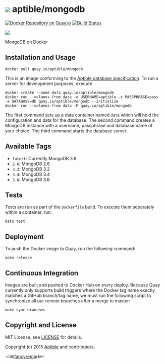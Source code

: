 # ![](https://gravatar.com/avatar/11d3bc4c3163e3d238d558d5c9d98efe?s=64) aptible/mongodb

[![Docker Repository on Quay.io](https://quay.io/repository/aptible/mongodb/status)](https://quay.io/repository/aptible/mongodb)
[![Build Status](https://travis-ci.org/aptible/docker-mongodb.svg?branch=master)](https://travis-ci.org/aptible/docker-mongodb)

[![](http://dockeri.co/image/aptible/mongodb)](https://registry.hub.docker.com/u/aptible/mongodb/)

MongoDB on Docker

## Installation and Usage

    docker pull quay.io/aptible/mongodb

This is an image conforming to the [Aptible database specification](https://support.aptible.com/topics/paas/deploy-custom-database/). To run a server for development purposes, execute

    docker create --name data quay.io/aptible/mongodb
    docker run --volumes-from data -e USERNAME=aptible -e PASSPHRASE=pass -e DATABASE=db quay.io/aptible/mongodb --initialize
    docker run --volumes-from data -P quay.io/aptible/mongodb

The first command sets up a data container named `data` which will hold the configuration and data for the database. The second command creates a MongoDB instance with a username, passphrase and database name of your choice. The third command starts the database server.

## Available Tags

* `latest`: Currently MongoDB 3.6
* `2.6`: MongoDB 2.6
* `3.2`: MongoDB 3.2
* `3.4`: MongoDB 3.4
* `3.6`: MongoDB 3.6

## Tests

Tests are run as part of the `Dockerfile` build. To execute them separately within a container, run:

    bats test

## Deployment

To push the Docker image to Quay, run the following command:

    make release

## Continuous Integration

Images are built and pushed to Docker Hub on every deploy. Because Quay currently only supports build triggers where the Docker tag name exactly matches a GitHub branch/tag name, we must run the following script to synchronize all our remote branches after a merge to master:

    make sync-branches

## Copyright and License

MIT License, see [LICENSE](LICENSE.md) for details.

Copyright (c) 2015 [Aptible](https://www.aptible.com) and contributors.

[<img src="https://s.gravatar.com/avatar/f7790b867ae619ae0496460aa28c5861?s=60" style="border-radius: 50%;" alt="@fancyremarker" />](https://github.com/fancyremarker)
